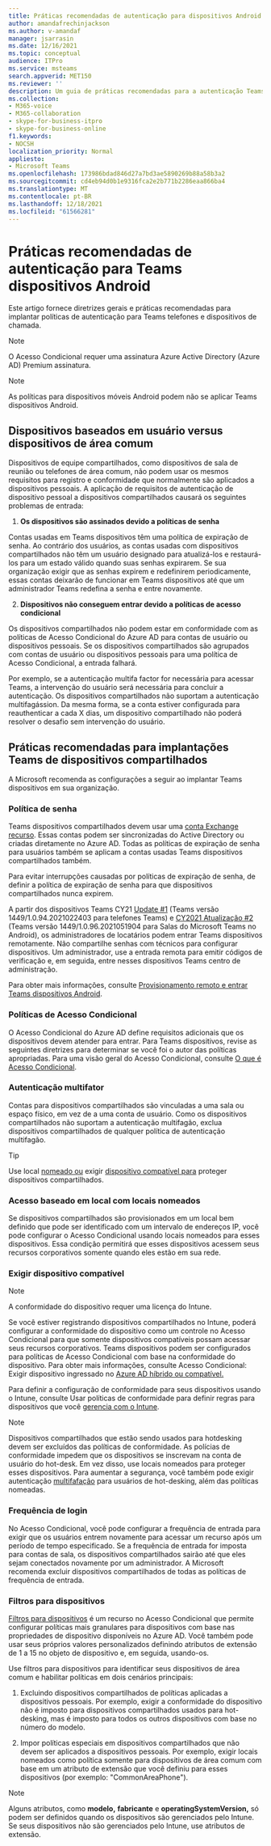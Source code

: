 ```yaml
---
title: Práticas recomendadas de autenticação para dispositivos Android
author: amandafrechinjackson
ms.author: v-amandaf
manager: jsarrasin
ms.date: 12/16/2021
ms.topic: conceptual
audience: ITPro
ms.service: msteams
search.appverid: MET150
ms.reviewer: ''
description: Um guia de práticas recomendadas para a autenticação Teams dispositivos Android.
ms.collection:
- M365-voice
- M365-collaboration
- skype-for-business-itpro
- skype-for-business-online
f1.keywords:
- NOCSH
localization_priority: Normal
appliesto:
- Microsoft Teams
ms.openlocfilehash: 173986bdad846d27a7bd3ae5890269b88a58b3a2
ms.sourcegitcommit: cd4eb94d0b1e9316fca2e2b771b2286eaa866ba4
ms.translationtype: MT
ms.contentlocale: pt-BR
ms.lasthandoff: 12/18/2021
ms.locfileid: "61566281"
---
```

# <a name="authentication-best-practices-for-teams-android-devices"></a>Práticas recomendadas de autenticação para Teams dispositivos Android

Este artigo fornece diretrizes gerais e práticas recomendadas para implantar políticas de autenticação para Teams telefones e dispositivos de chamada.

>[!NOTE]
>O Acesso Condicional requer uma assinatura Azure Active Directory (Azure AD) Premium assinatura.

>[!NOTE]
>As políticas para dispositivos móveis Android podem não se aplicar Teams dispositivos Android. 


## <a name="user-based-devices-vs-common-area-devices"></a>Dispositivos baseados em usuário versus dispositivos de área comum

Dispositivos de equipe compartilhados, como dispositivos de sala de reunião ou telefones de área comum, não podem usar os mesmos requisitos para registro e conformidade que normalmente são aplicados a dispositivos pessoais. A aplicação de requisitos de autenticação de dispositivo pessoal a dispositivos compartilhados causará os seguintes problemas de entrada: 

1.  **Os dispositivos são assinados devido a políticas de senha**

Contas usadas em Teams dispositivos têm uma política de expiração de senha. Ao contrário dos usuários, as contas usadas com dispositivos compartilhados não têm um usuário designado para atualizá-los e restaurá-los para um estado válido quando suas senhas expirarem. Se sua organização exigir que as senhas expirem e redefinirem periodicamente, essas contas deixarão de funcionar em Teams dispositivos até que um administrador Teams redefina a senha e entre novamente.

2.  **Dispositivos não conseguem entrar devido a políticas de acesso condicional**

Os dispositivos compartilhados não podem estar em conformidade com as políticas de Acesso Condicional do Azure AD para contas de usuário ou dispositivos pessoais. Se os dispositivos compartilhados são agrupados com contas de usuário ou dispositivos pessoais para uma política de Acesso Condicional, a entrada falhará.

Por exemplo, se a autenticação multifa factor for necessária para acessar Teams, a intervenção do usuário será necessária para concluir a autenticação. Os dispositivos compartilhados não suportam a autenticação multifagássion. Da mesma forma, se a conta estiver configurada para reauthenticar a cada X dias, um dispositivo compartilhado não poderá resolver o desafio sem intervenção do usuário.

## <a name="best-practices-for-teams-shared-device-deployments"></a>Práticas recomendadas para implantações Teams de dispositivos compartilhados

A Microsoft recomenda as configurações a seguir ao implantar Teams dispositivos em sua organização.

### <a name="password-policy"></a>**Política de senha**

Teams dispositivos compartilhados devem usar uma [conta Exchange recurso](/exchange/recipients-in-exchange-online/manage-resource-mailboxes). Essas contas podem ser sincronizadas do Active Directory ou criadas diretamente no Azure AD. Todas as políticas de expiração de senha para usuários também se aplicam a contas usadas Teams dispositivos compartilhados também.

Para evitar interrupções causadas por políticas de expiração de senha, de definir a política de expiração de senha para que dispositivos compartilhados nunca expirem.

A partir dos dispositivos Teams CY21 [Update #1](https://support.microsoft.com/office/what-s-new-in-microsoft-teams-devices-eabf4d81-acdd-4b23-afa1-9ee47bb7c5e2#ID0EBD=Desk_phones) (Teams versão 1449/1.0.94.2021022403 para telefones Teams) e [CY2021 Atualização #2](https://support.microsoft.com/office/what-s-new-in-microsoft-teams-devices-eabf4d81-acdd-4b23-afa1-9ee47bb7c5e2#ID0EBD=Teams_Rooms_on_Android) (Teams versão 1449/1.0.96.2021051904 para Salas do Microsoft Teams no Android), os administradores de locatários podem entrar Teams dispositivos remotamente. Não compartilhe senhas com técnicos para configurar dispositivos. Um administrador, use a entrada remota para emitir códigos de verificação e, em seguida, entre nesses dispositivos Teams centro de administração.

Para obter mais informações, consulte [Provisionamento remoto e entrar Teams dispositivos Android](/MicrosoftTeams/devices/remote-provision-remote-login). 

### <a name="conditional-access-policies"></a>**Políticas de Acesso Condicional**

O Acesso Condicional do Azure AD define requisitos adicionais que os dispositivos devem atender para entrar. Para Teams dispositivos, revise as seguintes diretrizes para determinar se você foi o autor das políticas apropriadas. Para uma visão geral do Acesso Condicional, consulte [O que é Acesso Condicional](/azure/active-directory/conditional-access/overview).

### <a name="multi-factor-authentication"></a>Autenticação multifator

Contas para dispositivos compartilhados são vinculadas a uma sala ou espaço físico, em vez de a uma conta de usuário. Como os dispositivos compartilhados não suportam a autenticação multifagão, exclua dispositivos compartilhados de qualquer política de autenticação multifagão.

>[!TIP]
>Use local [nomeado ou](/azure/active-directory/conditional-access/location-condition) exigir [dispositivo compatível para](/azure/active-directory/conditional-access/howto-conditional-access-policy-compliant-device) proteger dispositivos compartilhados.

### <a name="location-based-access-with-named-locations"></a>Acesso baseado em local com locais nomeados

Se dispositivos compartilhados são provisionados em um local bem definido que pode ser identificado [](/azure/active-directory/conditional-access/location-condition) com um intervalo de endereços IP, você pode configurar o Acesso Condicional usando locais nomeados para esses dispositivos. Essa condição permitirá que esses dispositivos acessem seus recursos corporativos somente quando eles estão em sua rede.

### <a name="require-compliant-device"></a>Exigir dispositivo compatível

>[!NOTE]
>A conformidade do dispositivo requer uma licença do Intune.

Se você estiver registrando dispositivos compartilhados no Intune, poderá configurar a conformidade do dispositivo como um controle no Acesso Condicional para que somente dispositivos compatíveis possam acessar seus recursos corporativos. Teams dispositivos podem ser configurados para políticas de Acesso Condicional com base na conformidade do dispositivo. Para obter mais informações, consulte Acesso Condicional: Exigir dispositivo ingressado no [Azure AD híbrido ou compatível.](/azure/active-directory/conditional-access/howto-conditional-access-policy-compliant-device)

Para definir a configuração de conformidade para seus dispositivos usando o Intune, consulte Usar políticas de conformidade para definir regras para dispositivos que você [gerencia com o Intune](/intune/protect/device-compliance-get-started).

>[!NOTE]
> Dispositivos compartilhados que estão sendo usados para hotdesking devem ser excluídos das políticas de conformidade. As polícias de conformidade impedem que os dispositivos se inscrevam na conta de usuário do hot-desk. Em vez disso, use locais nomeados para proteger esses dispositivos.
> Para aumentar a segurança, você também pode exigir autenticação [multifafação](/azure/active-directory/authentication/tutorial-enable-azure-mfa) para usuários de hot-desking, além das políticas nomeadas.

### <a name="sign-in-frequency"></a>Frequência de login

No Acesso Condicional, [](/azure/active-directory/conditional-access/howto-conditional-access-session-lifetime#user-sign-in-frequency) você pode configurar a frequência de entrada para exigir que os usuários entrem novamente para acessar um recurso após um período de tempo especificado. Se a frequência de entrada for imposta para contas de sala, os dispositivos compartilhados sairão até que eles sejam conectados novamente por um administrador. A Microsoft recomenda excluir dispositivos compartilhados de todas as políticas de frequência de entrada.

### <a name="filters-for-devices"></a>Filtros para dispositivos

[Filtros para dispositivos](/azure/active-directory/conditional-access/concept-condition-filters-for-devices) é um recurso no Acesso Condicional que permite configurar políticas mais granulares para dispositivos com base nas propriedades de dispositivo disponíveis no Azure AD. Você também pode usar seus próprios valores personalizados definindo atributos de extensão de 1 a 15 no objeto de dispositivo e, em seguida, usando-os.

Use filtros para dispositivos para identificar seus dispositivos de área comum e habilitar políticas em dois cenários principais:

1.  Excluindo dispositivos compartilhados de políticas aplicadas a dispositivos pessoais. Por exemplo, exigir a conformidade do dispositivo não é imposto para dispositivos compartilhados usados para hot-desking, mas é imposto para todos os outros dispositivos com base no número do modelo.

2.  Impor políticas especiais em dispositivos compartilhados que não devem ser aplicados a dispositivos pessoais. Por exemplo, exigir locais nomeados como política somente para dispositivos de área comum com base em um atributo de extensão que você definiu para esses dispositivos (por exemplo: "CommonAreaPhone").

>[!NOTE] 
> Alguns atributos, como **modelo,** **fabricante** e **operatingSystemVersion,** só podem ser definidos quando os dispositivos são gerenciados pelo Intune. Se seus dispositivos não são gerenciados pelo Intune, use atributos de extensão.